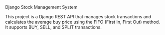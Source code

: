 Django Stock Management System

This project is a Django REST API that manages stock transactions and calculates the average buy price using the FIFO (First In, First Out) method. It supports BUY, SELL, and SPLIT transactions.
